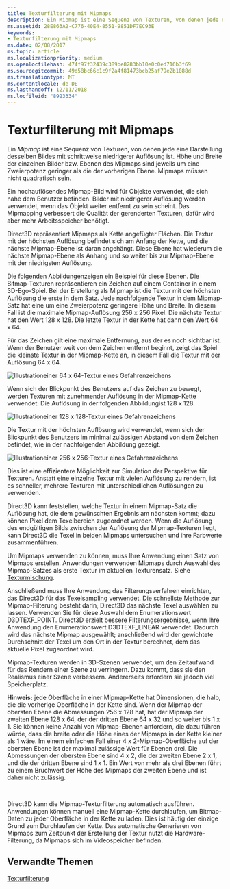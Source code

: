 ```yaml
---
title: Texturfilterung mit Mipmaps
description: Ein Mipmap ist eine Sequenz von Texturen, von denen jede eine Darstellung desselben Bildes mit schrittweise niedrigerer Auflösung ist. Höhe und Breite der einzelnen Bilder bzw. Ebenen des Mipmaps sind jeweils um eine Zweierpotenz geringer als die der vorherigen Ebene.
ms.assetid: 28E863A2-C776-40E4-8551-9851DF7EC93E
keywords:
- Texturfilterung mit Mipmaps
ms.date: 02/08/2017
ms.topic: article
ms.localizationpriority: medium
ms.openlocfilehash: 474f97f32439c389be8283bb10e0c0ed716b3f69
ms.sourcegitcommit: 49d58bc66c1c9f2a4f81473bcb25af79e2b1088d
ms.translationtype: MT
ms.contentlocale: de-DE
ms.lasthandoff: 12/11/2018
ms.locfileid: "8923334"
---
```

# <a name="texture-filtering-with-mipmaps"></a>Texturfilterung mit Mipmaps


Ein *Mipmap* ist eine Sequenz von Texturen, von denen jede eine Darstellung desselben Bildes mit schrittweise niedrigerer Auflösung ist. Höhe und Breite der einzelnen Bilder bzw. Ebenen des Mipmaps sind jeweils um eine Zweierpotenz geringer als die der vorherigen Ebene. Mipmaps müssen nicht quadratisch sein.

Ein hochauflösendes Mipmap-Bild wird für Objekte verwendet, die sich nahe dem Benutzer befinden. Bilder mit niedrigerer Auflösung werden verwendet, wenn das Objekt weiter entfernt zu sein scheint. Das Mipmapping verbessert die Qualität der gerenderten Texturen, dafür wird aber mehr Arbeitsspeicher benötigt.

Direct3D repräsentiert Mipmaps als Kette angefügter Flächen. Die Textur mit der höchsten Auflösung befindet sich am Anfang der Kette, und die nächste Mipmap-Ebene ist daran angehängt. Diese Ebene hat wiederum die nächste Mipmap-Ebene als Anhang und so weiter bis zur Mipmap-Ebene mit der niedrigsten Auflösung.

Die folgenden Abbildungenzeigen ein Beispiel für diese Ebenen. Die Bitmap-Texturen repräsentieren ein Zeichen auf einem Container in einem 3D-Ego-Spiel. Bei der Erstellung als Mipmap ist die Textur mit der höchsten Auflösung die erste in dem Satz. Jede nachfolgende Textur in dem Mipmap-Satz hat eine um eine Zweierpotenz geringere Höhe und Breite. In diesem Fall ist die maximale Mipmap-Auflösung 256 x 256 Pixel. Die nächste Textur hat den Wert 128 x 128. Die letzte Textur in der Kette hat dann den Wert 64 x 64.

Für das Zeichen gilt eine maximale Entfernung, aus der es noch sichtbar ist. Wenn der Benutzer weit von dem Zeichen entfernt beginnt, zeigt das Spiel die kleinste Textur in der Mipmap-Kette an, in diesem Fall die Textur mit der Auflösung 64 x 64.

![Illustrationeiner 64 x 64-Textur eines Gefahrenzeichens](images/mip1.jpg)

Wenn sich der Blickpunkt des Benutzers auf das Zeichen zu bewegt, werden Texturen mit zunehmender Auflösung in der Mipmap-Kette verwendet. Die Auflösung in der folgenden Abbildungist 128 x 128.

![Illustrationeiner 128 x 128-Textur eines Gefahrenzeichens](images/mip2.jpg)

Die Textur mit der höchsten Auflösung wird verwendet, wenn sich der Blickpunkt des Benutzers im minimal zulässigen Abstand von dem Zeichen befindet, wie in der nachfolgenden Abbildung gezeigt.

![Illustrationeiner 256 x 256-Textur eines Gefahrenzeichens](images/mip3.jpg)

Dies ist eine effizientere Möglichkeit zur Simulation der Perspektive für Texturen. Anstatt eine einzelne Textur mit vielen Auflösung zu rendern, ist es schneller, mehrere Texturen mit unterschiedlichen Auflösungen zu verwenden.

Direct3D kann feststellen, welche Textur in einem Mipmap-Satz die Auflösung hat, die dem gewünschten Ergebnis am nächsten kommt; dazu können Pixel dem Texelbereich zugeordnet werden. Wenn die Auflösung des endgültigen Bilds zwischen der Auflösung der Mipmap-Texturen liegt, kann Direct3D die Texel in beiden Mipmaps untersuchen und ihre Farbwerte zusammenführen.

Um Mipmaps verwenden zu können, muss Ihre Anwendung einen Satz von Mipmaps erstellen. Anwendungen verwenden Mipmaps durch Auswahl des Mipmap-Satzes als erste Textur im aktuellen Texturensatz. Siehe [Texturmischung](texture-blending.md).

Anschließend muss Ihre Anwendung das Filterungsverfahren einrichten, das Direct3D für das Texelsampling verwendet. Die schnellste Methode zur Mipmap-Filterung besteht darin, Direct3D das nächste Texel auswählen zu lassen. Verwenden Sie für diese Auswahl dem Enumerationswert D3DTEXF\_POINT. Direct3D erzielt bessere Filterungsergebnisse, wenn Ihre Anwendung den Enumerationswert D3DTEXF\_LINEAR verwendet. Dadurch wird das nächste Mipmap ausgewählt; anschließend wird der gewichtete Durchschnitt der Texel um den Ort in der Textur berechnet, dem das aktuelle Pixel zugeordnet wird.

Mipmap-Texturen werden in 3D-Szenen verwendet, um den Zeitaufwand für das Rendern einer Szene zu verringern. Dazu kommt, dass sie den Realismus einer Szene verbessern. Andererseits erfordern sie jedoch viel Speicherplatz.

**Hinweis:**  jede Oberfläche in einer Mipmap-Kette hat Dimensionen, die halb, die die vorherige Oberfläche in der Kette sind. Wenn der Mipmap der obersten Ebene die Abmessungen 256 x 128 hat, hat der Mipmap der zweiten Ebene 128 x 64, der der dritten Ebene 64 x 32 und so weiter bis 1 x 1. Sie können keine Anzahl von Mipmap-Ebenen anfordern, die dazu führen würde, dass die breite oder die Höhe eines der Mipmaps in der Kette kleiner als 1 wäre. Im einem einfachen Fall einer 4 x 2-Mipmap-Oberfläche auf der obersten Ebene ist der maximal zulässige Wert für Ebenen drei. Die Abmessungen der obersten Ebene sind 4 x 2, die der zweiten Ebene 2 x 1, und die der dritten Ebene sind 1 x 1. Ein Wert von mehr als drei Ebenen führt zu einem Bruchwert der Höhe des Mipmaps der zweiten Ebene und ist daher nicht zulässig.

 

Direct3D kann die Mipmap-Texturfilterung automatisch ausführen. Anwendungen können manuell eine Mipmap-Kette durchlaufen, um Bitmap-Daten zu jeder Oberfläche in der Kette zu laden. Dies ist häufig der einzige Grund zum Durchlaufen der Kette. Das automatische Generieren von Mipmaps zum Zeitpunkt der Erstellung der Textur nutzt die Hardware-Filterung, da Mipmaps sich im Videospeicher befinden.

## <a name="span-idrelated-topicsspanrelated-topics"></a><span id="related-topics"></span>Verwandte Themen


[Texturfilterung](texture-filtering.md)

 

 




